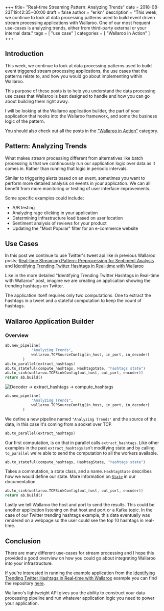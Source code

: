 +++
title= "Real-time Streaming Pattern: Analyzing Trends"
date = 2018-08-23T19:42:35+00:00
draft = false
author = "erikn"
description = "This week, we continue to look at data processing patterns used to build event driven stream processing applications with Wallaroo. One of our most frequent use-cases is analyzing trends, either from third-party external or your internal data."
tags = [
    "use case"
]
categories = [
    "Wallaroo in Action"
]
+++

## Introduction

This week, we continue to look at data processing patterns used to build event triggered stream processing applications, the use cases that the patterns relate to, and how you would go about implementing within Wallaroo.

This purpose of these posts is to help you understand the data processing use cases that Wallaroo is best designed to handle and how you can go about building them right away.

I will be looking at the Wallaroo application builder, the part of your application that hooks into the Wallaroo framework, and some the business logic of the pattern.

You should also check out all the posts in the ["Wallaroo in Action"](https://blog.wallaroolabs.com/categories/wallaroo-in-action/) category.

## Pattern: Analyzing Trends

What makes stream processing different from alternatives like batch processing is that we continuously run our application logic over data as it comes in. Rather than running that logic in periodic intervals.

Similar to triggering alerts based on an event, sometimes you want to perform more detailed analysis on events in your application. We can all benefit from more monitoring or testing of user interface improvements.

Some specific examples could include:

- A/B testing
- Analyzing rage clicking in your application
- Determining infrastructure load based on user location
- Sentiment analysis of reviews for your product
- Updating the "Most Popular" filter for an e-commerce website

## Use Cases

In this post we continue to use Twitter's tweet api like in previous Wallaroo posts; [Real-time Streaming Pattern: Preprocessing for Sentiment Analysis](https://blog.wallaroolabs.com/2018/06/real-time-streaming-pattern-preprocessing-for-sentiment-analysis/) and [Identifying Trending Twitter Hashtags in Real-time with Wallaroo](https://blog.wallaroolabs.com/2017/11/identifying-trending-twitter-hashtags-in-real-time-with-wallaroo)

Like in the more detailed "Identifying Trending Twitter Hashtags in Real-time with Wallaroo" post, imagine we are creating an application showing the trending hashtags on Twitter.

The application itself requires only two computations. One to extract the hashtags in a tweet and a stateful computation to keep the count of hashtags.

## Wallaroo Application Builder

### Overview

```python
ab.new_pipeline(
            "Analyzing Trends",
            wallaroo.TCPSourceConfig(in_host, in_port, in_decoder)
        )
ab.to_parallel(extract_hashtags)
ab.to_stateful(compute_hashtags, HashtagState, "hashtags state")
ab.to_sink(wallaroo.TCPSinkConfig(out_host, out_port, encoder))
return ab.build()
```
![Decoder -> extract_hashtags -> compute_hashtags](/images/post/real-time-streaming-pattern-analyzing-trends/image1.png)

```python
ab.new_pipeline(
            "Analyzing Trends",
            wallaroo.TCPSourceConfig(in_host, in_port, in_decoder)
        )
```
We define a new pipeline named `"Analyzing Trends"` and the source of the data, in this case it's coming from a socket over TCP.

```python
ab.to_parallel(extract_hashtags)
```

Our first computation, is on that in parallel calls `extract_hashtags`. Like other examples in the past `extract_hashtags` isn't modifying state and by calling `to_parallel` we're able to send the computation to all the workers available.

```python
ab.to_stateful(compute_hashtags, HashtagState, "hashtags state")
```

Takes a commutation, a state class, and a name. `HashtagState` describes how we would define our state. More information on [`State`](https://docs.wallaroolabs.com/book/python/api.html#state) in our documentation.

```python
ab.to_sink(wallaroo.TCPSinkConfig(out_host, out_port, encoder))
return ab.build()
```

Lastly we tell Wallaroo the host and port to send the results. This could be another application listening on that host and port or a Kafka topic. In the case of our Twitter trending hashtags example, this data eventually was rendered on a webpage so the user could see the top 10 hashtags in real-time.

## Conclusion

There are many different use-cases for stream processing and I hope this provided a good overview on how you could go about integrating Wallaroo into your infrastructure.

If you're interested in running the example application from the [Identifying Trending Twitter Hashtags in Real-time with Wallaroo](https://blog.wallaroolabs.com/2017/11/identifying-trending-twitter-hashtags-in-real-time-with-wallaroo) example you can find the repository [here](https://github.com/WallarooLabs/wallaroo_blog_examples/tree/8b91484b19e6b5a058e04b8f9448f979950f9ba3/twitter-trending-hashtags).

Wallaroo's lightweight API gives you the ability to construct your data processing pipeline and run whatever application logic you need to power your application.
